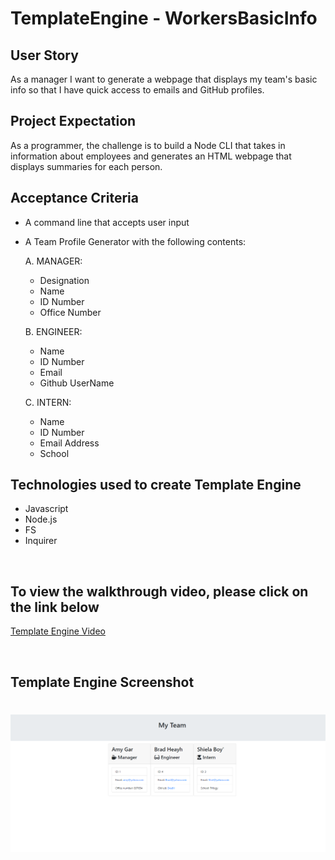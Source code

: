 # TemplateEngine - WorkersBasicInfo


## User Story

As a manager
I want to generate a webpage that displays my team's basic info
so that I have quick access to emails and GitHub profiles.


## Project Expectation

As a programmer, the challenge is to build a Node CLI that takes in information about employees and generates an HTML webpage that displays summaries for each person.

## Acceptance Criteria

* A command line that accepts user input
* A Team Profile Generator with the following contents:
  
  A. MANAGER:
  - Designation
  - Name
  - ID Number
  - Office Number

  B. ENGINEER:
  - Name
  - ID Number
  - Email
  - Github UserName

  C. INTERN:
  - Name
  - ID Number
  - Email Address
  - School

## Technologies used to create Template Engine

* Javascript
* Node.js
* FS
* Inquirer


<br>

## To view the walkthrough video, please click on the link below

[Template Engine Video](https://drive.google.com/file/d/1saK9VSD55evSBLN8R1F3GDpzNbbl4V0K/view)



<br>

## Template Engine Screenshot

![App Screenshot](./Assets/MyTeam.png)
=======
